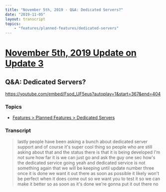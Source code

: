```yaml
---
title: "November 5th, 2019 - Q&A: Dedicated Servers?"
date: "2019-11-05"
layout: transcript
topics: 
    - "features/planned-features/dedicated-servers"
---
```

# [November 5th, 2019 Update on Update 3](../2019-11-05.md)
## Q&A: Dedicated Servers?
https://youtube.com/embed/Fsod_UF5eus?autoplay=1&start=367&end=404
### Topics
* [Features > Planned Features > Dedicated Servers](../topics/features/planned-features/dedicated-servers.md)

### Transcript

> lastly people have been asking a bunch
> about dedicated server support and of
> course it's super cool thing so people
> who are still asking about that and the
> status there is that it is being
> developed I'm not sure how far it is we
> can just go and ask the guy one sec
> how's the dedicated service going yeah
> and dedicated service is not something
> again that we will be keeping until
> update number three once it is done we
> want it out there as soon as possible it
> likely won't be perfect when it does
> come out so we want you to test it so we
> can make it better so as soon as it's
> done we're gonna put it out there no
